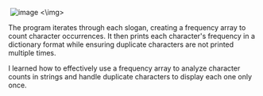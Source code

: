 <img> ![image](https://github.com/user-attachments/assets/baf291f5-cb26-4891-a107-67d3117d461a) <\img>


The program iterates through each slogan, creating a frequency array to count character occurrences. It then prints each character's frequency in a dictionary format while ensuring duplicate characters are not printed multiple times.


I learned how to effectively use a frequency array to analyze character counts in strings and handle duplicate characters to display each one only once.
